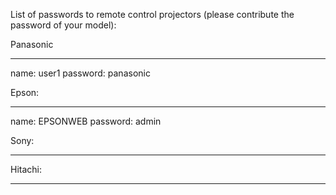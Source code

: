 List of passwords to remote control projectors
(please contribute the password of your model):

Panasonic
*********
name: user1
password: panasonic

Epson:
******
name: EPSONWEB 
password: admin

Sony:
*****

Hitachi:
********

